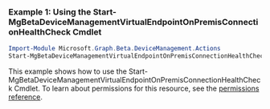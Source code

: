 ### Example 1: Using the Start-MgBetaDeviceManagementVirtualEndpointOnPremisConnectionHealthCheck Cmdlet
```powershell
Import-Module Microsoft.Graph.Beta.DeviceManagement.Actions
Start-MgBetaDeviceManagementVirtualEndpointOnPremisConnectionHealthCheck -CloudPcOnPremisesConnectionId $cloudPcOnPremisesConnectionId
```
This example shows how to use the Start-MgBetaDeviceManagementVirtualEndpointOnPremisConnectionHealthCheck Cmdlet.
To learn about permissions for this resource, see the [permissions reference](/graph/permissions-reference).
